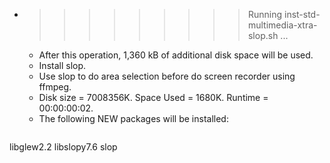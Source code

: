 * >>>>>>>>> Running inst-std-multimedia-xtra-slop.sh ...
  * After this operation, 1,360 kB of additional disk space will be used.
  * Install slop.
  * Use slop to do area selection before do screen recorder using ffmpeg.
  * Disk size = 7008356K. Space Used = 1680K. Runtime = 00:00:00:02.
  * The following NEW packages will be installed:
  ```bash
libglew2.2 libslopy7.6 slop
  ```

